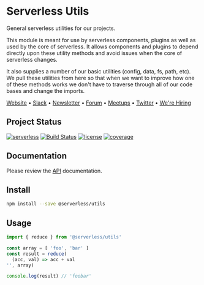 # Serverless Utils

General serverless utilities for our projects.

This module is meant for use by serverless components, plugins as well as used by the core of serverless. It allows components and plugins to depend directly upon these utility methods and avoid issues when the core of serverless changes.

It also supplies a number of our basic utilities (config, data, fs, path, etc). We pull these utilities from here so that when we want to improve how one of these methods works we don't have to traverse through all of our code bases and change the imports.

[Website](https://serverless.com) • [Slack](https://serverless.com/slack) • [Newsletter](https://eepurl.com/b8dv4P) • [Forum](https://forum.serverless.com) • [Meetups](https://serverless.com/community/meetups/) • [Twitter](https://twitter.com/goserverless) • [We're Hiring](https://serverless.com/company/jobs/)

## Project Status
[![serverless](http://public.serverless.com/badges/v3.svg)](https://serverless.com)
[![Build Status](https://travis-ci.org/serverless/utils.svg?branch=master)](https://travis-ci.org/serverless/utils)
[![license](https://img.shields.io/npm/l/@serverless/utils.svg)](https://www.npmjs.com/package/@serverless/utils)
[![coverage](https://img.shields.io/codecov/c/github/serverless/utils.svg)](https://codecov.io/gh/serverless/utils)


## Documentation

Please review the [API](./docs/API.md) documentation.


## Install
```sh
npm install --save @serverless/utils
```

## Usage
```js
import { reduce } from '@serverless/utils'

const array = [ 'foo', 'bar' ]
const result = reduce(
  (acc, val) => acc + val
'', array)

console.log(result) // 'foobar'
```
